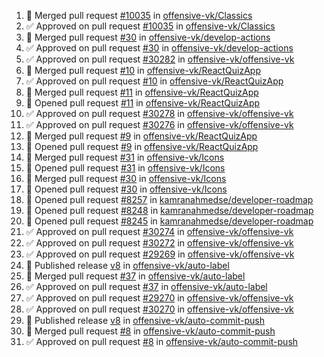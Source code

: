 <!--START_SECTION:activity-->
1. 🎉  Merged pull request [#10035](https://github.com/offensive-vk/Classics/pull/10035) in [offensive-vk/Classics](https://github.com/offensive-vk/Classics)
2. ✅ Approved on pull request [#10035](https://github.com/offensive-vk/Classics/pull/10035) in [offensive-vk/Classics](https://github.com/offensive-vk/Classics)
3. 🎉  Merged pull request [#30](https://github.com/offensive-vk/develop-actions/pull/30) in [offensive-vk/develop-actions](https://github.com/offensive-vk/develop-actions)
4. ✅ Approved on pull request [#30](https://github.com/offensive-vk/develop-actions/pull/30) in [offensive-vk/develop-actions](https://github.com/offensive-vk/develop-actions)
5. ✅ Approved on pull request [#30282](https://github.com/offensive-vk/offensive-vk/pull/30282) in [offensive-vk/offensive-vk](https://github.com/offensive-vk/offensive-vk)
6. 🎉  Merged pull request [#10](https://github.com/offensive-vk/ReactQuizApp/pull/10) in [offensive-vk/ReactQuizApp](https://github.com/offensive-vk/ReactQuizApp)
7. ✅ Approved on pull request [#10](https://github.com/offensive-vk/ReactQuizApp/pull/10) in [offensive-vk/ReactQuizApp](https://github.com/offensive-vk/ReactQuizApp)
8. 🎉  Merged pull request [#11](https://github.com/offensive-vk/ReactQuizApp/pull/11) in [offensive-vk/ReactQuizApp](https://github.com/offensive-vk/ReactQuizApp)
9. 💪 Opened pull request [#11](https://github.com/offensive-vk/ReactQuizApp/pull/11) in [offensive-vk/ReactQuizApp](https://github.com/offensive-vk/ReactQuizApp)
10. ✅ Approved on pull request [#30278](https://github.com/offensive-vk/offensive-vk/pull/30278) in [offensive-vk/offensive-vk](https://github.com/offensive-vk/offensive-vk)
11. ✅ Approved on pull request [#30276](https://github.com/offensive-vk/offensive-vk/pull/30276) in [offensive-vk/offensive-vk](https://github.com/offensive-vk/offensive-vk)
12. 🎉  Merged pull request [#9](https://github.com/offensive-vk/ReactQuizApp/pull/9) in [offensive-vk/ReactQuizApp](https://github.com/offensive-vk/ReactQuizApp)
13. 💪 Opened pull request [#9](https://github.com/offensive-vk/ReactQuizApp/pull/9) in [offensive-vk/ReactQuizApp](https://github.com/offensive-vk/ReactQuizApp)
14. 🎉  Merged pull request [#31](https://github.com/offensive-vk/Icons/pull/31) in [offensive-vk/Icons](https://github.com/offensive-vk/Icons)
15. 💪 Opened pull request [#31](https://github.com/offensive-vk/Icons/pull/31) in [offensive-vk/Icons](https://github.com/offensive-vk/Icons)
16. 🎉  Merged pull request [#30](https://github.com/offensive-vk/Icons/pull/30) in [offensive-vk/Icons](https://github.com/offensive-vk/Icons)
17. 💪 Opened pull request [#30](https://github.com/offensive-vk/Icons/pull/30) in [offensive-vk/Icons](https://github.com/offensive-vk/Icons)
18. 💪 Opened pull request [#8257](https://github.com/kamranahmedse/developer-roadmap/pull/8257) in [kamranahmedse/developer-roadmap](https://github.com/kamranahmedse/developer-roadmap)
19. 💪 Opened pull request [#8248](https://github.com/kamranahmedse/developer-roadmap/pull/8248) in [kamranahmedse/developer-roadmap](https://github.com/kamranahmedse/developer-roadmap)
20. 💪 Opened pull request [#8245](https://github.com/kamranahmedse/developer-roadmap/pull/8245) in [kamranahmedse/developer-roadmap](https://github.com/kamranahmedse/developer-roadmap)
21. ✅ Approved on pull request [#30274](https://github.com/offensive-vk/offensive-vk/pull/30274) in [offensive-vk/offensive-vk](https://github.com/offensive-vk/offensive-vk)
22. ✅ Approved on pull request [#30272](https://github.com/offensive-vk/offensive-vk/pull/30272) in [offensive-vk/offensive-vk](https://github.com/offensive-vk/offensive-vk)
23. ✅ Approved on pull request [#29269](https://github.com/offensive-vk/offensive-vk/pull/29269) in [offensive-vk/offensive-vk](https://github.com/offensive-vk/offensive-vk)
24. 🚀 Published release [v8](https://github.com/offensive-vk/auto-label/releases/tag/v8) in [offensive-vk/auto-label](https://github.com/offensive-vk/auto-label)
25. 🎉  Merged pull request [#37](https://github.com/offensive-vk/auto-label/pull/37) in [offensive-vk/auto-label](https://github.com/offensive-vk/auto-label)
26. ✅ Approved on pull request [#37](https://github.com/offensive-vk/auto-label/pull/37) in [offensive-vk/auto-label](https://github.com/offensive-vk/auto-label)
27. ✅ Approved on pull request [#29270](https://github.com/offensive-vk/offensive-vk/pull/29270) in [offensive-vk/offensive-vk](https://github.com/offensive-vk/offensive-vk)
28. ✅ Approved on pull request [#30270](https://github.com/offensive-vk/offensive-vk/pull/30270) in [offensive-vk/offensive-vk](https://github.com/offensive-vk/offensive-vk)
29. 🚀 Published release [v8](https://github.com/offensive-vk/auto-commit-push/releases/tag/v8) in [offensive-vk/auto-commit-push](https://github.com/offensive-vk/auto-commit-push)
30. 🎉  Merged pull request [#8](https://github.com/offensive-vk/auto-commit-push/pull/8) in [offensive-vk/auto-commit-push](https://github.com/offensive-vk/auto-commit-push)
31. ✅ Approved on pull request [#8](https://github.com/offensive-vk/auto-commit-push/pull/8) in [offensive-vk/auto-commit-push](https://github.com/offensive-vk/auto-commit-push)
<!--END_SECTION:activity-->